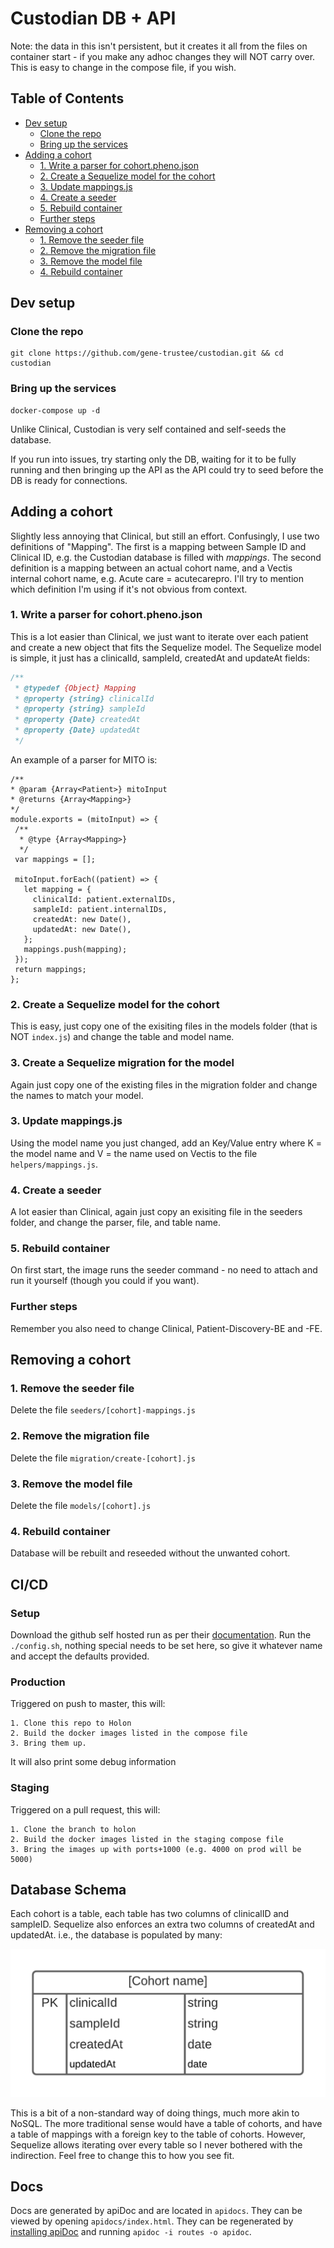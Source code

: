 # Custodian DB + API
Note: the data in this isn't persistent, but it creates it all from the files on container start - if you make any adhoc changes they will NOT carry over. This is easy to change in the compose file, if you wish.
## Table of Contents
  * [Dev setup](#dev-setup)
    + [Clone the repo](#clone-the-repo)
    + [Bring up the services](#bring-up-the-services)
  * [Adding a cohort](#adding-a-cohort)
    + [1. Write a parser for cohort.pheno.json](#1-write-a-parser-for-cohortphenojson)
    + [2. Create a Sequelize model for the cohort](#2-create-a-sequelize-model-for-the-cohort)
    + [3. Update mappings.js](#3-update-mappingsjs)
    + [4. Create a seeder](#4-create-a-seeder)
    + [5. Rebuild container](#5-rebuild-container)
    + [Further steps](#further-steps)
  * [Removing a cohort](#removing-a-cohort)
    + [1. Remove the seeder file](#1-remove-the-seeder-file)
    + [2. Remove the migration file](#2-remove-the-migration-file)
    + [3. Remove the model file](#3-remove-the-model-file)
    + [4. Rebuild container](#4-rebuild-container)

## Dev setup
### Clone the repo
```
git clone https://github.com/gene-trustee/custodian.git && cd custodian
```
### Bring up the services
```
docker-compose up -d
```

Unlike Clinical, Custodian is very self contained and self-seeds the database.

If you run into issues, try starting only the DB, waiting for it to be fully running and then bringing up the API as the API could try to seed before the DB is ready for connections.

## Adding a cohort
Slightly less annoying that Clinical, but still an effort. Confusingly, I use two definitions of "Mapping". The first is a mapping between Sample ID and Clinical ID, e.g. the Custodian database is filled with _mappings_. The second definition is a mapping between an actual cohort name, and a Vectis internal cohort name, e.g. Acute care = acutecarepro. I'll try to mention which definition I'm using if it's not obvious from context.

### 1. Write a parser for cohort.pheno.json
This is a lot easier than Clinical, we just want to iterate over each patient and create a new object that fits the Sequelize model. The Sequelize model is simple, it just has a clinicalId, sampleId, createdAt and updateAt fields:
```ts
/**
 * @typedef {Object} Mapping
 * @property {string} clinicalId
 * @property {string} sampleId
 * @property {Date} createdAt
 * @property {Date} updatedAt
 */
 ```
 An example of a parser for MITO is:
 ```TS
 /**
 * @param {Array<Patient>} mitoInput
 * @returns {Array<Mapping>}
 */
module.exports = (mitoInput) => {
  /**
   * @type {Array<Mapping>}
   */
  var mappings = [];

  mitoInput.forEach((patient) => {
    let mapping = {
      clinicalId: patient.externalIDs,
      sampleId: patient.internalIDs,
      createdAt: new Date(),
      updatedAt: new Date(),
    };
    mappings.push(mapping);
  });
  return mappings;
};
```
### 2. Create a Sequelize model for the cohort
This is easy, just copy one of the exisiting files in the models folder (that is NOT `index.js`) and change the table and model name.

### 3. Create a Sequelize migration for the model
Again just copy one of the existing files in the migration folder and change the names to match your model.

### 3. Update mappings.js
Using the model name you just changed, add an Key/Value entry where K = the model name and V = the name used on Vectis to the file `helpers/mappings.js`.

### 4. Create a seeder
A lot easier than Clinical, again just copy an exisiting file in the seeders folder, and change the parser, file, and table name.

### 5. Rebuild container
On first start, the image runs the seeder command - no need to attach and run it yourself (though you could if you want).

### Further steps
Remember you also need to change Clinical, Patient-Discovery-BE and -FE.

## Removing a cohort
### 1. Remove the seeder file
Delete the file `seeders/[cohort]-mappings.js`
### 2. Remove the migration file 
Delete the file `migration/create-[cohort].js`
### 3. Remove the model file
Delete the file `models/[cohort].js`
### 4. Rebuild container
Database will be rebuilt and reseeded without the unwanted cohort.

## CI/CD
### Setup
Download the github self hosted run as per their [documentation](https://docs.github.com/en/actions/hosting-your-own-runners/adding-self-hosted-runners). Run the `./config.sh`, nothing special needs to be set here, so give it whatever name and accept the defaults provided.

### Production
Triggered on push to master, this will:

    1. Clone this repo to Holon
    2. Build the docker images listed in the compose file
    3. Bring them up.
It will also print some debug information 

### Staging
Triggered on a pull request, this will:

    1. Clone the branch to holon
    2. Build the docker images listed in the staging compose file
    3. Bring the images up with ports+1000 (e.g. 4000 on prod will be 5000)

## Database Schema
Each cohort is a table, each table has two columns of clinicalID and sampleID. Sequelize also enforces an extra two columns of createdAt and updatedAt. i.e., the database is populated by many:

![schema](models/db.png)

This is a bit of a non-standard way of doing things, much more akin to NoSQL. The more traditional sense would have a table of cohorts, and have a table of mappings with a foreign key to the table of cohorts. However, Sequelize allows iterating over every table so I never bothered with the indirection. Feel free to change this to how you see fit.

## Docs
Docs are generated by apiDoc and are located in `apidocs`. They can be viewed by opening `apidocs/index.html`. They can be regenerated by [installing apiDoc](https://apidocjs.com/) and running `apidoc -i routes -o apidoc`.
